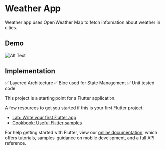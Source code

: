 # Weather App
Weather app uses Open Weather Map to fetch information about weather in cities.

## Demo

![Alt Text](https://gfycat.com/zanyregalafricanfisheagle)

## Implementation

✅ Layered Architecture
✅ Bloc used for State Management
✅ Unit tested code


This project is a starting point for a Flutter application.

A few resources to get you started if this is your first Flutter project:

- [Lab: Write your first Flutter app](https://flutter.dev/docs/get-started/codelab)
- [Cookbook: Useful Flutter samples](https://flutter.dev/docs/cookbook)

For help getting started with Flutter, view our
[online documentation](https://flutter.dev/docs), which offers tutorials,
samples, guidance on mobile development, and a full API reference.

